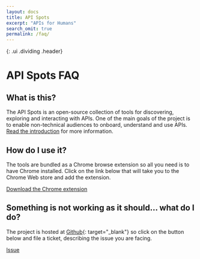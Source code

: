 ```yaml
---
layout: docs
title: API Spots
excerpt: "APIs for Humans"
search_omit: true
permalink: /faq/
---
```

{: .ui .dividing .header}
# API Spots FAQ

## What is this?

The API Spots is an open-source collection of tools for discovering,
exploring and interacting with APIs.  One of the main goals of the
project is to enable non-technical audiences to onboard, understand
and use APIs.  [Read the introduction]({{site.url}}/docs/intro) for more information.

## How do I use it?

The tools are bundled as a Chrome browse extension so all you need
is to have Chrome installed.  Click on the link below that
will take you to the Chrome Web store and add the extension.  

<a class="basic primary fluid ui button" href="{{site.extension.download-url}}" target="_blank"><i class="download icon"></i> Download the Chrome extension</a>

## Something is not working as it should... what do I do?

The project is hosted at <i class="github icon"></i> [Github](https://github.com/apispots/apispots-extension){: target="_blank"}
so click on the button below and file a ticket,
describing the issue you are facing.

<!-- Place this tag where you want the button to render. -->
<a class="github-button" href="https://github.com/apispots/apispots-extension/issues" data-icon="octicon-issue-opened" data-size="large" aria-label="Issue apispots/apispots-extension on GitHub">Issue</a>
